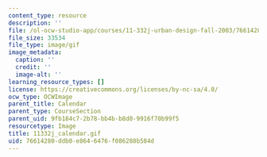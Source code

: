 ```yaml
---
content_type: resource
description: ''
file: /ol-ocw-studio-app/courses/11-332j-urban-design-fall-2003/76614280ddb0e8646476f086288b584d_11332j_calendar.gif
file_size: 33534
file_type: image/gif
image_metadata:
  caption: ''
  credit: ''
  image-alt: ''
learning_resource_types: []
license: https://creativecommons.org/licenses/by-nc-sa/4.0/
ocw_type: OCWImage
parent_title: Calendar
parent_type: CourseSection
parent_uid: 9fb184c7-2b78-bb4b-b8d0-9916f70b99f5
resourcetype: Image
title: 11332j_calendar.gif
uid: 76614280-ddb0-e864-6476-f086288b584d
---
```

